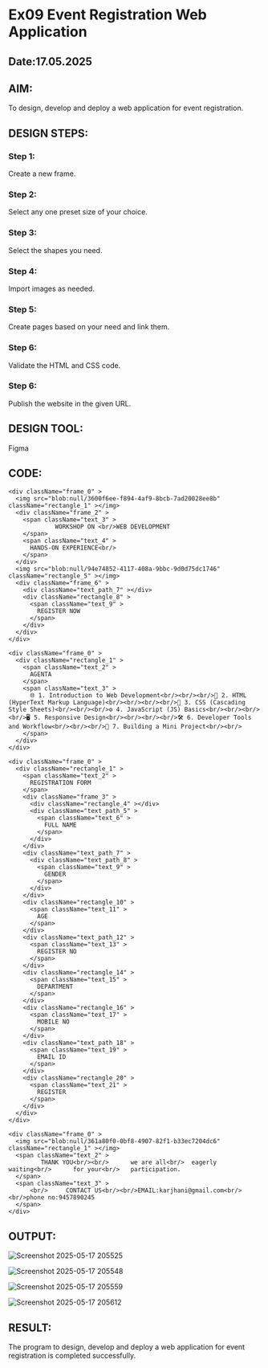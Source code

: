 # Ex09 Event Registration Web Application
## Date:17.05.2025

## AIM:
To design, develop and deploy a web application for event registration.

## DESIGN STEPS:

### Step 1:
Create a new frame.

### Step 2:
Select any one preset size of your choice.

### Step 3:
Select the shapes you need.

### Step 4:
Import images as needed.

### Step 5:
Create pages based on your need and link them.

### Step 6:

Validate the HTML and CSS code.

### Step 6:

Publish the website in the given URL.

## DESIGN TOOL:
Figma

## CODE:
```
<div className="frame_0" >
  <img src="blob:null/3600f6ee-f894-4af9-8bcb-7ad20028ee8b"  className="rectangle_1" ></img>
  <div className="frame_2" >
    <span className="text_3" >
             WORKSHOP ON <br/>WEB DEVELOPMENT
    </span>
    <span className="text_4" >
      HANDS-ON EXPERIENCE<br/>
    </span>
  </div>
  <img src="blob:null/94e74852-4117-408a-9bbc-9d0d75dc1746"  className="rectangle_5" ></img>
  <div className="frame_6" >
    <div className="text_path_7" ></div>
    <div className="rectangle_8" >
      <span className="text_9" >
        REGISTER NOW
      </span>
    </div>
  </div>
</div>
```
```
<div className="frame_0" >
  <div className="rectangle_1" >
    <span className="text_2" >
      AGENTA
    </span>
    <span className="text_3" >
      🌐 1. Introduction to Web Development<br/><br/><br/>🧱 2. HTML (HyperText Markup Language)<br/><br/><br/><br/>🎨 3. CSS (Cascading Style Sheets)<br/><br/><br/>⚙️ 4. JavaScript (JS) Basics<br/><br/><br/><br/>🖥️ 5. Responsive Design<br/><br/><br/><br/>🛠️ 6. Developer Tools and Workflow<br/><br/><br/>🚀 7. Building a Mini Project<br/><br/>
    </span>
  </div>
</div>
```
```
<div className="frame_0" >
  <div className="rectangle_1" >
    <span className="text_2" >
      REGISTRATION FORM
    </span>
    <div className="frame_3" >
      <div className="rectangle_4" ></div>
      <div className="text_path_5" >
        <span className="text_6" >
          FULL NAME
        </span>
      </div>
    </div>
    <div className="text_path_7" >
      <div className="text_path_8" >
        <span className="text_9" >
          GENDER
        </span>
      </div>
    </div>
    <div className="rectangle_10" >
      <span className="text_11" >
        AGE
      </span>
    </div>
    <div className="text_path_12" >
      <span className="text_13" >
        REGISTER NO
      </span>
    </div>
    <div className="rectangle_14" >
      <span className="text_15" >
        DEPARTMENT
      </span>
    </div>
    <div className="rectangle_16" >
      <span className="text_17" >
        MOBILE NO
      </span>
    </div>
    <div className="text_path_18" >
      <span className="text_19" >
        EMAIL ID
      </span>
    </div>
    <div className="rectangle_20" >
      <span className="text_21" >
        REGISTER
      </span>
    </div>
  </div>
</div>
```
```
<div className="frame_0" >
  <img src="blob:null/361a80f0-0bf8-4907-82f1-b33ec7204dc6"  className="rectangle_1" ></img>
  <span className="text_2" >
         THANK YOU<br/><br/>      we are all<br/>  eagerly waiting<br/>      for your<br/>   participation.               
  </span>
  <span className="text_3" >
      <br/>     CONTACT US<br/><br/>EMAIL:karjhani@gmail.com<br/><br/>phone no:9457890245 
  </span>
</div>
```


## OUTPUT:

![Screenshot 2025-05-17 205525](https://github.com/user-attachments/assets/6821ecb7-e5a2-47e4-a894-28e7c243c489)

![Screenshot 2025-05-17 205548](https://github.com/user-attachments/assets/5cd71c71-c8a6-4b98-bafc-83cb20743935)

![Screenshot 2025-05-17 205559](https://github.com/user-attachments/assets/31266d5b-580b-4232-9591-36ede26a2701)

![Screenshot 2025-05-17 205612](https://github.com/user-attachments/assets/6f98f1f2-e71c-4ff8-9c82-3c9858a91b10)


## RESULT:
The program to design, develop and deploy a web application for event registration is completed successfully.
